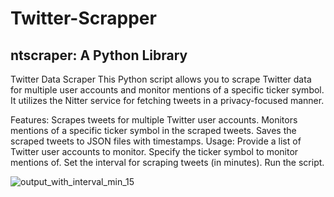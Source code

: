 # Twitter-Scrapper

##   ntscraper: A Python Library

Twitter Data Scraper
This Python script allows you to scrape Twitter data for multiple user accounts and monitor mentions of a specific ticker symbol. It utilizes the Nitter service for fetching tweets in a privacy-focused manner.

Features:
Scrapes tweets for multiple Twitter user accounts.
Monitors mentions of a specific ticker symbol in the scraped tweets.
Saves the scraped tweets to JSON files with timestamps.
Usage:
Provide a list of Twitter user accounts to monitor.
Specify the ticker symbol to monitor mentions of.
Set the interval for scraping tweets (in minutes).
Run the script.

![output_with_interval_min_15](https://github.com/NadaG2001/Twitter-Scrapper-/assets/110260350/f55db8e9-b6e3-4fa5-b27e-39e91e1e5d13)
